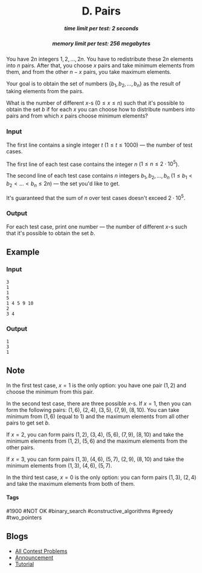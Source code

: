 <h1 style='text-align: center;'> D. Pairs</h1>

<h5 style='text-align: center;'>time limit per test: 2 seconds</h5>
<h5 style='text-align: center;'>memory limit per test: 256 megabytes</h5>

You have $2n$ integers $1, 2, \dots, 2n$. You have to redistribute these $2n$ elements into $n$ pairs. After that, you choose $x$ pairs and take minimum elements from them, and from the other $n - x$ pairs, you take maximum elements.

Your goal is to obtain the set of numbers $\{b_1, b_2, \dots, b_n\}$ as the result of taking elements from the pairs.

What is the number of different $x$-s ($0 \le x \le n$) such that it's possible to obtain the set $b$ if for each $x$ you can choose how to distribute numbers into pairs and from which $x$ pairs choose minimum elements?

### Input

The first line contains a single integer $t$ ($1 \le t \le 1000$) — the number of test cases.

The first line of each test case contains the integer $n$ ($1 \le n \le 2 \cdot 10^5$).

The second line of each test case contains $n$ integers $b_1, b_2, \dots, b_n$ ($1 \le b_1 < b_2 < \dots < b_n \le 2n$) — the set you'd like to get.

It's guaranteed that the sum of $n$ over test cases doesn't exceed $2 \cdot 10^5$.

### Output

For each test case, print one number — the number of different $x$-s such that it's possible to obtain the set $b$.

## Example

### Input


```text
3
1
1
5
1 4 5 9 10
2
3 4
```
### Output


```text
1
3
1
```
## Note

In the first test case, $x = 1$ is the only option: you have one pair $(1, 2)$ and choose the minimum from this pair.

In the second test case, there are three possible $x$-s. If $x = 1$, then you can form the following pairs: $(1, 6)$, $(2, 4)$, $(3, 5)$, $(7, 9)$, $(8, 10)$. You can take minimum from $(1, 6)$ (equal to $1$) and the maximum elements from all other pairs to get set $b$.

If $x = 2$, you can form pairs $(1, 2)$, $(3, 4)$, $(5, 6)$, $(7, 9)$, $(8, 10)$ and take the minimum elements from $(1, 2)$, $(5, 6)$ and the maximum elements from the other pairs.

If $x = 3$, you can form pairs $(1, 3)$, $(4, 6)$, $(5, 7)$, $(2, 9)$, $(8, 10)$ and take the minimum elements from $(1, 3)$, $(4, 6)$, $(5, 7)$.

In the third test case, $x = 0$ is the only option: you can form pairs $(1, 3)$, $(2, 4)$ and take the maximum elements from both of them.



#### Tags 

#1900 #NOT OK #binary_search #constructive_algorithms #greedy #two_pointers 

## Blogs
- [All Contest Problems](../Educational_Codeforces_Round_100_(Rated_for_Div._2).md)
- [Announcement](../blogs/Announcement.md)
- [Tutorial](../blogs/Tutorial.md)
